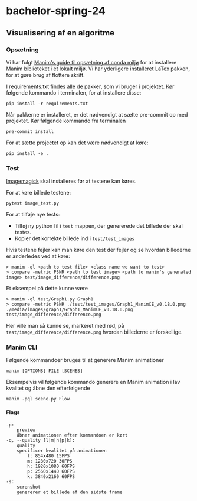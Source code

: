 # bachelor-spring-24

## Visualisering af en algoritme

### Opsætning

Vi har fulgt [Manim's guide til opsætning af conda miljø](https://docs.manim.community/en/stable/installation/conda.html) for at installere Manim biblioteket i et lokalt miljø. Vi har yderligere installeret LaTex pakken, for at gøre brug af flottere skrift.

I requirements.txt findes alle de pakker, som vi bruger i projektet. Kør følgende kommando i terminalen, for at installere disse:

    pip install -r requirements.txt

Når pakkerne er installeret, er det nødvendigt at sætte pre-commit op med projektet. Kør følgende kommando fra terminalen

    pre-commit install

For at sætte projectet op kan det være nødvendigt at køre:

    pip install -e .

### Test

[Imagemagick](https://imagemagick.org/script/download.php) skal installeres før at testene kan køres.

For at køre billede testene:

    pytest image_test.py

For at tilføje nye tests:

- Tilføj ny python fil i `test` mappen, der genererede det billede der skal testes.
- Kopier det korrekte billede ind i `test/test_images`

Hvis testene fejler kan man køre den test der fejler og se hvordan billederne er anderledes ved at køre:

    > manim -ql <path to test file> <class name we want to test>
    > compare -metric PSNR <path to test image> <path to manim's generated image> test/image_difference/difference.png

Et eksempel på dette kunne være

    > manim -ql test/Graph1.py Graph1
    > compare -metric PSNR ./test/test_images/Graph1_ManimCE_v0.18.0.png ./media/images/graph1/Graph1_ManimCE_v0.18.0.png test/image_difference/difference.png

Her ville man så kunne se, markeret med rød, på `test/image_difference/difference.png` hvordan billederne er forskellige.

### Manim CLI

Følgende kommandoer bruges til at generere Manim animationer

    manim [OPTIONS] FILE [SCENES]

Eksempelvis vil følgende kommando generere en Manim animation i lav kvalitet og åbne den efterfølgende

    manim -pql scene.py Flow

#### Flags

    -p:
        preview
        åbner animationen efter kommandoen er kørt
    -q, --quality [l|m|h|p|k]:
        quality
        specificer kvalitet på animationen
            l: 854x480 15FPS
            m: 1280x720 30FPS
            h: 1920x1080 60FPS
            p: 2560x1440 60FPS
            k: 3840x2160 60FPS
    -s:
        screnshot
        genererer et billede af den sidste frame
